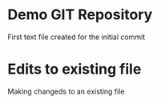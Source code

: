 # Demo GIT Repository

First text file created for the initial commit
# Edits to existing file
Making changeds to an existing file